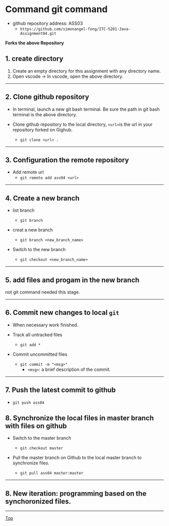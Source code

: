 # Command git command

- github repository address: ASS03
  - `https://github.com/simonangel-fong/ITC-5201-Java-Assignment04.git`

**Forks the above Repository**

## 1. create directory

1. Create an empty directory for this assignment with any directory name.
2. Open vscode -> In vscode, open the above directory.

---

## 2. Clone github repository

- In terminal, launch a new git bash terminal. Be sure the path in git bash terminal is the above directory.

- Clone github repository to the local directory, `<url>`is the url in your repository forked on Gighub.
  - `git clone <url> .`

---

## 3. Configuration the remote repository

- Add remote url
  - `git remote add ass04 <url>`

---

## 4. Create a new branch

- list branch

  - `git branch`

- creat a new branch
  - `git branch <new_branch_name>`
- Switch to the new branch
  - `git checkout <new_branch_name>`

---

## 5. add files and progam in the new branch

not git command needed this stage.

---

## 6. Commit new changes to local `git`

- When necessary work finished.

- Track all untracked files

  - `git add *`

- Commit uncommitted files
  - `git commit -m "<msg>"`
    - `<msg>`: a brief description of the commit.

---

## 7. Push the latest commit to github

- `git push ass04`

## 8. Synchronize the local files in master branch with files on github

- Switch to the master branch

  - `git checkout master`

- Pull the master branch on Github to the local master branch to synchronize files.
  - `git pull ass04 master:master`

---

## 8. New iteration: programming based on the synchoronized files.

---

[Top](#command-git-command)
